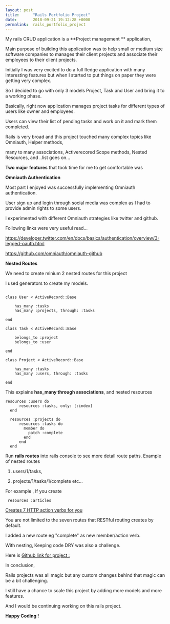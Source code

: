 ```yaml
---
layout: post
title:      "Rails Portfolio Project"
date:       2018-09-21 19:12:28 +0000
permalink:  rails_portfolio_project
---
```



My rails CRUD application is a **Project management ** application, 

Main purpose of building this application was to help small or medium size software companies to manages their client projects and associate their employees to their client projects.

Initially I was very excited to do a full fledge application with many interesting features but 
when I started to put things on paper they were getting very complex.

So I decided to go with only 3 models Project, Task and User and bring it to a working phase. 

Basically, right now application manages project tasks for different types of users like owner and employees.

Users can view their list of pending tasks and work on it and mark them completed.

Rails is very broad and this project touched many complex topics like Omniauth, Helper methods, 

many to many associations, Activerecored Scope methods, Nested Resources, and ..list goes on...

**Two major features** that took time for me to get comfortable was

**Omniauth Authentication** 

Most part I enjoyed was successfully implementing Omniauth authentication.

User sign up and login through social media was complex as I had to provide admin rights to some users.

I experimented with different Omniauth strategies like twitter and github. 

Following links were very useful read...

https://developer.twitter.com/en/docs/basics/authentication/overview/3-legged-oauth.html

https://github.com/omniauth/omniauth-github

**Nested Routes**

We need to create minium 2 nested routes for this project 

I used generators to create my models. 

```

class User < ActiveRecord::Base

    has_many :tasks
    has_many :projects, through: :tasks
		
end 

class Task < ActiveRecord::Base

    belongs_to :project
    belongs_to :user
		
end 

class Project < ActiveRecord::Base

    has_many :tasks
    has_many :users, through: :tasks
		
end 

```


This explains **has_many through associations**, and nested resources 

```
resources :users do 
      resources :tasks, only: [:index]          
  end 
  
  resources :projects do 
      resources :tasks do 
        member do 
          patch :complete
        end 
      end
  end
```

Run **rails routes** into rails console to see more detail route paths. 
Example of nested routes

1. users/1/tasks, 

2. projects/1/tasks/1/complete etc...


For example , If you create 
```
 resources :articles
```

[Creates 7 HTTP action verbs for you ](https://guides.rubyonrails.org/routing.html)

You are not limited to the seven routes that RESTful routing creates by default. 

I added a new route eg  "complete" as new member/action verb.


With nesting, Keeping code DRY was also a challenge.

Here is  [Github link for project :](https://github.com/Su0414/project_management)

In conclusion,

Rails projects was all magic but any custom changes behind that magic can be a bit challenging. 

I still have a chance to scale this project by adding more models and more features. 

And I would be continuing working on this rails project. 



**Happy Coding !**










